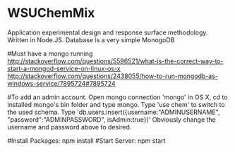 # WSUChemMix
Application experimental design and response surface methodology.
Written in Node.JS.
Database is a very simple MonogoDB

#Must have a mongo running
http://stackoverflow.com/questions/5596521/what-is-the-correct-way-to-start-a-mongod-service-on-linux-os-x
http://stackoverflow.com/questions/2438055/how-to-run-mongodb-as-windows-service/7895724#7895724

#To add an admin account.
Open mongo connection 'mongo' in OS X, cd to installed mongo's bin folder and type mongo.
Type 'use chem' to switch to the used schema.
Type 'db.users.insert({username:"ADMINUSERNAME", "password":"ADMINPASSWORD", isAdmin:true})'
Obviously change the username and password above to desired.

#Install Packages:
npm install
#Start Server:
npm start
